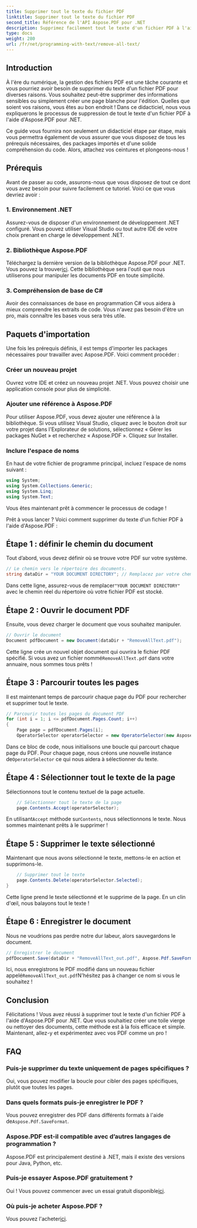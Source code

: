```yaml
---
title: Supprimer tout le texte du fichier PDF
linktitle: Supprimer tout le texte du fichier PDF
second_title: Référence de l'API Aspose.PDF pour .NET
description: Supprimez facilement tout le texte d'un fichier PDF à l'aide d'Aspose.PDF pour .NET avec notre guide étape par étape.
type: docs
weight: 280
url: /fr/net/programming-with-text/remove-all-text/
---
```

## Introduction

À l'ère du numérique, la gestion des fichiers PDF est une tâche courante et vous pourriez avoir besoin de supprimer du texte d'un fichier PDF pour diverses raisons. Vous souhaitez peut-être supprimer des informations sensibles ou simplement créer une page blanche pour l'édition. Quelles que soient vos raisons, vous êtes au bon endroit ! Dans ce didacticiel, nous vous expliquerons le processus de suppression de tout le texte d'un fichier PDF à l'aide d'Aspose.PDF pour .NET. 

Ce guide vous fournira non seulement un didacticiel étape par étape, mais vous permettra également de vous assurer que vous disposez de tous les prérequis nécessaires, des packages importés et d'une solide compréhension du code. Alors, attachez vos ceintures et plongeons-nous !

## Prérequis

Avant de passer au code, assurons-nous que vous disposez de tout ce dont vous avez besoin pour suivre facilement ce tutoriel. Voici ce que vous devriez avoir :

### 1. Environnement .NET  
Assurez-vous de disposer d'un environnement de développement .NET configuré. Vous pouvez utiliser Visual Studio ou tout autre IDE de votre choix prenant en charge le développement .NET.

### 2. Bibliothèque Aspose.PDF  
 Téléchargez la dernière version de la bibliothèque Aspose.PDF pour .NET. Vous pouvez la trouver[ici](https://releases.aspose.com/pdf/net/). Cette bibliothèque sera l'outil que nous utiliserons pour manipuler les documents PDF en toute simplicité.

### 3. Compréhension de base de C#  
Avoir des connaissances de base en programmation C# vous aidera à mieux comprendre les extraits de code. Vous n'avez pas besoin d'être un pro, mais connaître les bases vous sera très utile.

## Paquets d'importation

Une fois les prérequis définis, il est temps d'importer les packages nécessaires pour travailler avec Aspose.PDF. Voici comment procéder :

### Créer un nouveau projet  
Ouvrez votre IDE et créez un nouveau projet .NET. Vous pouvez choisir une application console pour plus de simplicité.

### Ajouter une référence à Aspose.PDF  
Pour utiliser Aspose.PDF, vous devez ajouter une référence à la bibliothèque. Si vous utilisez Visual Studio, cliquez avec le bouton droit sur votre projet dans l'Explorateur de solutions, sélectionnez « Gérer les packages NuGet » et recherchez « Aspose.PDF ». Cliquez sur Installer.

### Inclure l'espace de noms  
En haut de votre fichier de programme principal, incluez l'espace de noms suivant :

```csharp
using System;
using System.Collections.Generic;
using System.Linq;
using System.Text;
```

Vous êtes maintenant prêt à commencer le processus de codage !

Prêt à vous lancer ? Voici comment supprimer du texte d'un fichier PDF à l'aide d'Aspose.PDF :

## Étape 1 : définir le chemin du document

Tout d’abord, vous devez définir où se trouve votre PDF sur votre système.  

```csharp
// Le chemin vers le répertoire des documents.
string dataDir = "YOUR DOCUMENT DIRECTORY"; // Remplacez par votre chemin
```

 Dans cette ligne, assurez-vous de remplacer`"YOUR DOCUMENT DIRECTORY"` avec le chemin réel du répertoire où votre fichier PDF est stocké.

## Étape 2 : Ouvrir le document PDF

Ensuite, vous devez charger le document que vous souhaitez manipuler.

```csharp
// Ouvrir le document
Document pdfDocument = new Document(dataDir + "RemoveAllText.pdf");
```

Cette ligne crée un nouvel objet document qui ouvrira le fichier PDF spécifié. Si vous avez un fichier nommé`RemoveAllText.pdf` dans votre annuaire, nous sommes tous prêts !

## Étape 3 : Parcourir toutes les pages

Il est maintenant temps de parcourir chaque page du PDF pour rechercher et supprimer tout le texte.

```csharp
// Parcourir toutes les pages du document PDF
for (int i = 1; i <= pdfDocument.Pages.Count; i++)
{
    Page page = pdfDocument.Pages[i];
    OperatorSelector operatorSelector = new OperatorSelector(new Aspose.Pdf.Operators.TextShowOperator());
```

 Dans ce bloc de code, nous initialisons une boucle qui parcourt chaque page du PDF. Pour chaque page, nous créons une nouvelle instance de`OperatorSelector` ce qui nous aidera à sélectionner du texte.

## Étape 4 : Sélectionner tout le texte de la page

Sélectionnons tout le contenu textuel de la page actuelle.

```csharp
    // Sélectionner tout le texte de la page
    page.Contents.Accept(operatorSelector);
```

 En utilisant`Accept` méthode sur`Contents`, nous sélectionnons le texte. Nous sommes maintenant prêts à le supprimer !

## Étape 5 : Supprimer le texte sélectionné

Maintenant que nous avons sélectionné le texte, mettons-le en action et supprimons-le.

```csharp
    // Supprimer tout le texte
    page.Contents.Delete(operatorSelector.Selected);
}
```

Cette ligne prend le texte sélectionné et le supprime de la page. En un clin d'œil, nous balayons tout le texte !

## Étape 6 : Enregistrer le document

Nous ne voudrions pas perdre notre dur labeur, alors sauvegardons le document. 

```csharp
// Enregistrer le document
pdfDocument.Save(dataDir + "RemoveAllText_out.pdf", Aspose.Pdf.SaveFormat.Pdf);
```

 Ici, nous enregistrons le PDF modifié dans un nouveau fichier appelé`RemoveAllText_out.pdf`N'hésitez pas à changer ce nom si vous le souhaitez !

## Conclusion

Félicitations ! Vous avez réussi à supprimer tout le texte d'un fichier PDF à l'aide d'Aspose.PDF pour .NET. Que vous souhaitiez créer une toile vierge ou nettoyer des documents, cette méthode est à la fois efficace et simple. Maintenant, allez-y et expérimentez avec vos PDF comme un pro !

## FAQ

### Puis-je supprimer du texte uniquement de pages spécifiques ?
Oui, vous pouvez modifier la boucle pour cibler des pages spécifiques, plutôt que toutes les pages.

### Dans quels formats puis-je enregistrer le PDF ?
 Vous pouvez enregistrer des PDF dans différents formats à l'aide de`Aspose.Pdf.SaveFormat`.

### Aspose.PDF est-il compatible avec d’autres langages de programmation ?
Aspose.PDF est principalement destiné à .NET, mais il existe des versions pour Java, Python, etc.

### Puis-je essayer Aspose.PDF gratuitement ?
 Oui ! Vous pouvez commencer avec un essai gratuit disponible[ici](https://releases.aspose.com/).

### Où puis-je acheter Aspose.PDF ?
 Vous pouvez l'acheter[ici](https://purchase.aspose.com/buy).